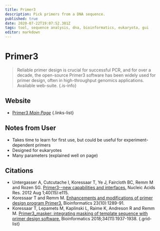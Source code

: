 ```yaml
---
title: Primer3
description: Pick primers from a DNA sequence.
published: true
date: 2020-07-22T19:07:52.301Z
tags: tool, sequence analysis, dna, bioinformatics, eukaryota, gui
editor: markdown
---
```


# Primer3

> Reliable primer design is crucial for successful PCR, and for over a decade, the open-source Primer3 software has been widely used for primer design, often in high-throughput genomics applications. Available web-suite. 
{.is-info}

 
## Website

- [Primer3 *Main Page*](http://bioinfo.ut.ee/primer3/#disclaimer)
 {.links-list}
 
 ## Notes from User
 - Takes time to learn for first use, but could be useful for experiment-dependent primers
 - Designed for eukaryotes 
 - Many parameters (explained well on page)

## Citations

- Untergasser A, Cutcutache I, Koressaar T, Ye J, Faircloth BC, Remm M and Rozen SG. [Primer3--new capabilities and interfaces.](https://academic.oup.com/nar/article/40/15/e115/1223759) Nucleic Acids Res. 2012 Aug 1;40(15):e115.
- Koressaar T and Remm M. [Enhancements and modifications of primer design program Primer3.](https://academic.oup.com/bioinformatics/article/23/10/1289/197299) Bioinformatics 23(10):1289-91.
-	Koressaar T, Lepamets M, Kaplinski L, Raime K, Andreson R and Remm M. [Primer3_masker: integrating masking of template sequence with primer design software.](https://academic.oup.com/bioinformatics/article/34/11/1937/4817620) Bioinformatics 2018;34(11):1937-1938.
{.grid-list}